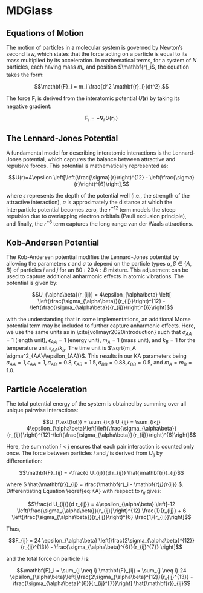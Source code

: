 # MDGlass

## Equations of Motion

The motion of particles in a molecular system is governed by Newton’s second law, which states that the force acting on a particle is equal to its mass multiplied by its acceleration. In mathematical terms, for a system of $N$ particles, each having mass $m_i$, and position $\mathbf{r}_i\$, the equation takes the form:

$$\mathbf{F}_i = m_i \frac{d^2 \mathbf{r}_i}{dt^2}.$$

The force $\mathbf{F}_i$ is derived from the interatomic potential $U(\mathbf{r})$ by taking its negative gradient:

$$\mathbf{F}_i = -\mathbf{\nabla}_i \, U(\mathbf{r}_i.)$$

## The Lennard-Jones Potential
A fundamental model for describing interatomic interactions is the Lennard-Jones potential, which captures the balance between attractive and repulsive forces. This potential is mathematically represented as:

$$U(r)=4\epsilon \left[\left(\frac{\sigma}{r}\right)^{12} - \left(\frac{\sigma}{r}\right)^{6}\right],$$ 

where $\epsilon$ represents the depth of the potential well (i.e., the strength of the attractive interaction), $\sigma$ is approximately the distance at which the interparticle potential becomes zero, the $r^{-12}$ term models the steep repulsion due to overlapping electron orbitals (Pauli exclusion principle), and finally, the $r^{-6}$ term captures the long-range van der Waals attractions.

## Kob-Andersen Potential
The Kob-Andersen potential modifies the Lennard-Jones potential by allowing the parameters $\epsilon$ and $\sigma$ to depend on the particle types $\alpha,\beta \in \{A,B\}$ of  particles $i$ and $j$ for an $80:20 \, A:B$ mixture. This adjustment can be used to capture additional anharmonic effects in atomic vibrations. The potential is given by:

$$U_{\alpha\beta}(r_{ij}) = 4\epsilon_{\alpha\beta} \left[ \left(\frac{\sigma_{\alpha\beta}}{r_{ij}}\right)^{12} - \left(\frac{\sigma_{\alpha\beta}}{r_{ij}}\right)^{6}\right]$$

with the understanding that in some implementations, an additional Morse potential term may be included to further capture anharmonic effects. Here, we use the same units as in \cite{vollmayr2020introduction} such that $\sigma_{AA} = 1$ (length unit), $\epsilon_{AA}=1$ (energy unit), $m_A = 1$ (mass unit), and $k_B=1$ for the temperature unit $\epsilon_{AA}/k_b$. The time unit is $\sqrt{m_A \sigma^2_{AA}/\epsilon_{AA}}$. This results in our KA parameters being $\sigma_{AA}=1,\, \epsilon_{AA}=1,\, \sigma_{AB}=0.8,\, \epsilon_{AB}=1.5,\, \sigma_{BB}=0.88,\, \epsilon_{BB}=0.5$, and $m_A = m_B = 1.0$.

## Particle Acceleration
The total potential energy of the system is obtained by summing over all unique pairwise interactions:

$$U_{\text{tot}} = \sum_{i<j} U_{ij} = \sum_{i<j} 4\epsilon_{\alpha\beta}\left[\left(\frac{\sigma_{\alpha\beta}}{r_{ij}}\right)^{12}-\left(\frac{\sigma_{\alpha\beta}}{r_{ij}}\right)^{6}\right]$$

Here, the summation $i<j$ ensures that each pair interaction is counted only once. The force between particles $i$ and $j$ is derived from $U_{ij}$ by differentiation:

$$\mathbf{F}_{ij} = -\frac{d U_{ij}}{d r_{ij}} \hat{\mathbf{r}}_{ij}$$

where $ \hat{\mathbf{r}}_{ij} = \frac{\mathbf{r}_i - \mathbf{r}_j}{r_{ij}} $. Differentiating Equation \eqref{eq:KA} with respect to $r_{ij}$ gives:

$$\frac{d U_{ij}}{d r_{ij}} = 4\epsilon_{\alpha\beta} \left[-12 \left(\frac{\sigma_{\alpha\beta}}{r_{ij}}\right)^{12} \frac{1}{r_{ij}} + 6 \left(\frac{\sigma_{\alpha\beta}}{r_{ij}}\right)^{6} \frac{1}{r_{ij}}\right]$$

Thus,

$$F_{ij} = 24 \epsilon_{\alpha\beta} \left[\frac{2\sigma_{\alpha\beta}^{12}}{r_{ij}^{13}} - \frac{\sigma_{\alpha\beta}^{6}}{r_{ij}^{7}} \right]$$

and the total force on particle $i$ is:

$$\mathbf{F}_i = \sum_{j \neq i} \mathbf{F}_{ij} = \sum_{j \neq i} 24 \epsilon_{\alpha\beta}\left[\frac{2\sigma_{\alpha\beta}^{12}}{r_{ij}^{13}} - \frac{\sigma_{\alpha\beta}^{6}}{r_{ij}^{7}}\right] \hat{\mathbf{r}}_{ij}$$
